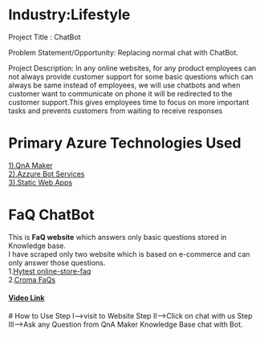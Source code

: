 # Industry:Lifestyle

Project Title : ChatBot

Problem Statement/Opportunity: Replacing normal chat with ChatBot.

Project Description: In any online websites, for any product employees can not always provide customer support for some basic questions which can always be same instead of employees, we will use chatbots and when customer want to communicate on phone it will be redirected to the customer support.This gives employees time to focus on more important tasks and prevents customers from waiting to receive responses

# Primary Azure Technologies Used 
<a href="https://www.qnamaker.ai">1).QnA Maker</a></br>
<a href="https://azure.microsoft.com/en-us/services/bot-services/">2).Azzure Bot Services</a></br>
<a href="https://zealous-island-037e6d310.1.azurestaticapps.net">3).Static Web Apps</a></br>

# FaQ ChatBot
This is <b>FaQ website</b> which answers only basic questions stored in Knowledge base.</br>
I have scraped only two website which is based on e-commerce and can only answer those questions.</br>
1.<a href="https://hytest.fi/information/online-store-faq">Hytest online-store-faq</a></br>
2.<a href="https://www.croma.com/faq">Croma FaQs</a>
<h4><a href="https://www.awesomescreenshot.com/video/10208924?key=2d853e7f402ca2fdb5b985e21e95cb96">Video Link </a></h4>
# How to Use
Step I-->visit to Website
Step II-->Click on chat with us
Step III-->Ask any Question from QnA Maker Knowledge Base chat with Bot.
